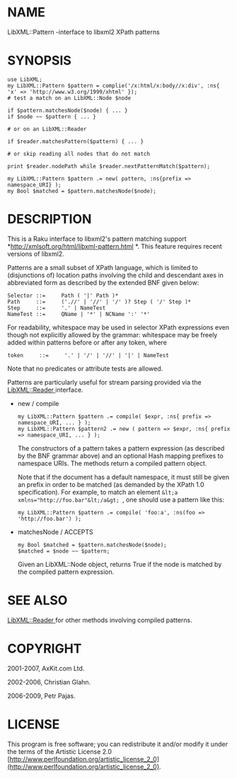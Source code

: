 NAME
====

LibXML::Pattern -interface to libxml2 XPath patterns

SYNOPSIS
========

    use LibXML;
    my LibXML::Pattern $pattern = complie('/x:html/x:body//x:div', :ns{ 'x' => 'http://www.w3.org/1999/xhtml' });
    # test a match on an LibXML::Node $node

    if $pattern.matchesNode($node) { ... }
    if $node ~~ $pattern { ... }

    # or on an LibXML::Reader

    if $reader.matchesPattern($pattern) { ... }

    # or skip reading all nodes that do not match

    print $reader.nodePath while $reader.nextPatternMatch($pattern);

    my LibXML::Pattern $pattern .= new( pattern, :ns{prefix => namespace_URI} );
    my Bool $matched = $pattern.matchesNode($node);

DESCRIPTION
===========

This is a Raku interface to libxml2's pattern matching support *http://xmlsoft.org/html/libxml-pattern.html *. This feature requires recent versions of libxml2.

Patterns are a small subset of XPath language, which is limited to (disjunctions of) location paths involving the child and descendant axes in abbreviated form as described by the extended BNF given below: 

    Selector ::=     Path ( '|' Path )*
    Path     ::=     ('.//' | '//' | '/' )? Step ( '/' Step )*
    Step     ::=     '.' | NameTest
    NameTest ::=     QName | '*' | NCName ':' '*'

For readability, whitespace may be used in selector XPath expressions even though not explicitly allowed by the grammar: whitespace may be freely added within patterns before or after any token, where

    token     ::=     '.' | '/' | '//' | '|' | NameTest

Note that no predicates or attribute tests are allowed.

Patterns are particularly useful for stream parsing provided via the [LibXML::Reader ](https://libxml-raku.github.io/LibXML-raku/Reader ) interface.

  * new / compile

        my LibXML::Pattern $pattern .= compile( $expr, :ns{ prefix => namespace_URI, ... } );
        my LibXML::Pattern $pattern2 .= new ( pattern => $expr, :ns{ prefix => namespace_URI, ... } );

    The constructors of a pattern takes a pattern expression (as described by the BNF grammar above) and an optional Hash mapping prefixes to namespace URIs. The methods return a compiled pattern object. 

    Note that if the document has a default namespace, it must still be given an prefix in order to be matched (as demanded by the XPath 1.0 specification). For example, to match an element `&lt;a xmlns="http://foo.bar"&lt;/a&gt; `, one should use a pattern like this: 

        my LibXML::Pattern $pattern .= compile( 'foo:a', :ns(foo => 'http://foo.bar') );

  * matchesNode / ACCEPTS

        my Bool $matched = $pattern.matchesNode($node);
        $matched = $node ~~ $pattern;

    Given an LibXML::Node object, returns True if the node is matched by the compiled pattern expression.

SEE ALSO
========

[LibXML::Reader ](https://libxml-raku.github.io/LibXML-raku/Reader ) for other methods involving compiled patterns.

COPYRIGHT
=========

2001-2007, AxKit.com Ltd.

2002-2006, Christian Glahn.

2006-2009, Petr Pajas.

LICENSE
=======

This program is free software; you can redistribute it and/or modify it under the terms of the Artistic License 2.0 [http://www.perlfoundation.org/artistic_license_2_0](http://www.perlfoundation.org/artistic_license_2_0).

